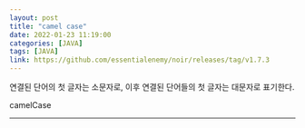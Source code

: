 ```yaml
---
layout: post
title: "camel case"
date: 2022-01-23 11:19:00
categories: [JAVA]
tags: [JAVA]
link: https://github.com/essentialenemy/noir/releases/tag/v1.7.3
---
```


연결된 단어의 첫 글자는 소문자로, 이후 연결된 단어들의 첫 글자는 대문자로 표기한다.

camelCase

---



